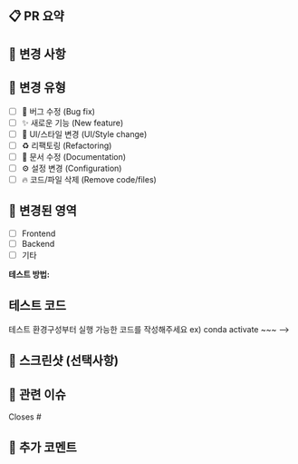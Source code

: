 ## 📋 PR 요약
<!-- 이 PR이 무엇을 하는지 간단히 설명해주세요 -->


## 🎯 변경 사항
<!-- 주요 변경 사항을 리스트로 작성해주세요 -->


## 🔧 변경 유형
<!-- 해당하는 항목에 x를 체크해주세요 -->
- [ ] 🐛 버그 수정 (Bug fix)
- [ ] ✨ 새로운 기능 (New feature)
- [ ] 💄 UI/스타일 변경 (UI/Style change)
- [ ] ♻️ 리팩토링 (Refactoring)
- [ ] 📝 문서 수정 (Documentation)
- [ ] ⚙️ 설정 변경 (Configuration)
- [ ] 🔥 코드/파일 삭제 (Remove code/files)

## 📂 변경된 영역
- [ ] Frontend
- [ ] Backend
- [ ] 기타

**테스트 방법:**

## 테스트 코드
<!--> 테스트 환경구성부터 실행 가능한 코드를 작성해주세요 ex) conda activate ~~~ -->

## 📸 스크린샷 (선택사항)
<!-- UI 변경이 있다면 스크린샷을 추가해주세요 -->

## 📌 관련 이슈
<!-- 관련된 이슈 번호를 작성해주세요 -->
Closes #

## 💬 추가 코멘트
<!-- 리뷰어에게 전달할 추가 정보가 있다면 작성해주세요 -->
